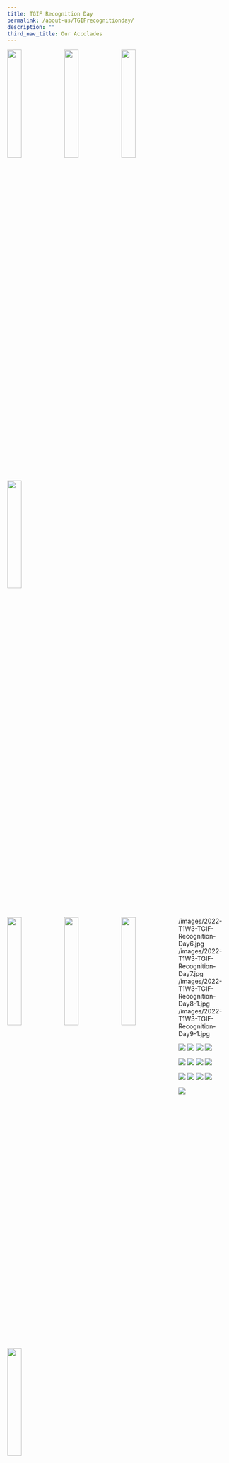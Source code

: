 ```yaml
---
title: TGIF Recognition Day
permalink: /about-us/TGIFrecognitionday/
description: ""
third_nav_title: Our Accolades
---
```

<p>
<img style="width:25%" src="/images/2022-T1W3-TGIF-Recognition-Day2.jpg" align=left>  
</p> 

<p>
<img style="width:25%" src="/images/2022-T1W3-TGIF-Recognition-Day3.jpg" align=left>  
</p> 

<p>  
<img style="width:25%" src="/images/2022-T1W3-TGIF-Recognition-Day4.jpg" align=left>  
</p> 

<p>
<img style="width:25%" src="/images/2022-T1W3-TGIF-Recognition-Day5.jpg" align=left>  
</p>



<br clear="left">


<p>
<img style="width:25%" src="" align=left>  
</p> 

<p>
<img style="width:25%" src="" align=left>  
</p> 

<p>  
<img style="width:25%" src="" align=left>  
</p> 

<p>
<img style="width:25%" src="" align=left>  
</p>



/images/2022-T1W3-TGIF-Recognition-Day6.jpg
/images/2022-T1W3-TGIF-Recognition-Day7.jpg
/images/2022-T1W3-TGIF-Recognition-Day8-1.jpg
/images/2022-T1W3-TGIF-Recognition-Day9-1.jpg

![](/images/2022-T1W3-TGIF-Recognition-Day10-1.jpg)
![](/images/2022-T1W3-TGIF-Recognition-Day11-1.jpg)
![](/images/2022-T1W3-TGIF-Recognition-Day12-1.jpg)
![](/images/2022-T1W3-TGIF-Recognition-Day13-1.jpg)

![](/images/2022-T1W3-TGIF-Recognition-Day14-1.jpg)
![](/images/2022-T1W3-TGIF-Recognition-Day15-1.jpg)
![](/images/2022-T1W3-TGIF-Recognition-Day16-1.jpg)
![](/images/2022-T1W3-TGIF-Recognition-Day17-1.jpg)

![](/images/2022-T1W3-TGIF-Recognition-Day18-1.jpg)
![](/images/2022-T1W3-TGIF-Recognition-Day19-1.jpg)
![](/images/2022-T1W3-TGIF-Recognition-Day20-1.jpg)
![](/images/2022-T1W3-TGIF-Recognition-Day21-1.jpg)

![](/images/2022-T1W3-TGIF-Recognition-Day22-1.jpg)